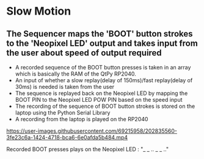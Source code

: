 # Slow Motion
## The Sequencer maps the 'BOOT' button strokes to the 'Neopixel LED' output and takes input from the user about speed of output required
- A recorded sequence of the BOOT button presses is taken in an array which is basically the RAM of the QtPy RP2040.
- An input of whether a slow replay(delay of 150ms)/fast replay(delay of 30ms) is needed is taken from the user
- The sequence is replayed back on the Neopixel LED by mapping the BOOT PIN to the Neopixel LED POW PIN based on the speed input
- The recording of the sequence of BOOT button strokes is stored on the laptop using the Python Serial Library
- A recording from the laptop is played on the RP2040 

https://user-images.githubusercontent.com/69215958/202835560-3fe23c6a-1424-4718-bca6-6e0afda5b484.mp4

  Recorded BOOT presses plays on the Neopixel LED : "_ _ .. _ _ .."
